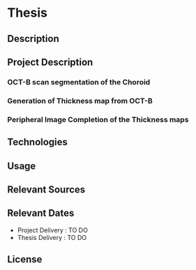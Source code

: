 # Thesis

## Description

## Project Description

### OCT-B scan segmentation of the Choroid

### Generation of Thickness map from OCT-B

### Peripheral Image Completion of the Thickness maps

## Technologies

## Usage

## Relevant Sources

## Relevant Dates
- Project Delivery : TO DO
- Thesis Delivery : TO DO 

## License

